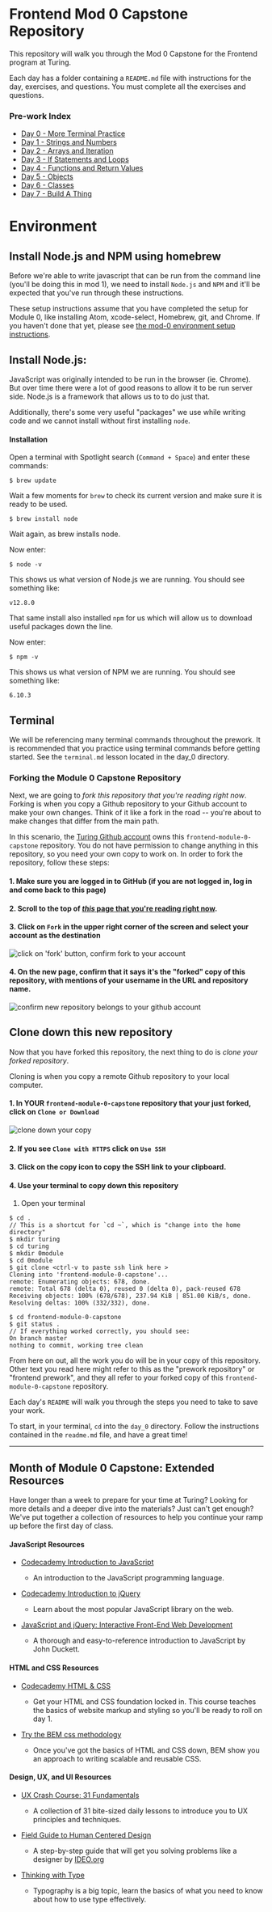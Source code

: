 # Frontend Mod 0 Capstone Repository

This repository will walk you through the Mod 0 Capstone for the Frontend program at Turing.

Each day has a folder containing a `README.md` file with instructions for the day, exercises, and questions. You must complete all the exercises and questions.

### Pre-work Index

* [Day 0 - More Terminal Practice](day_0)
* [Day 1 - Strings and Numbers](day_1)
* [Day 2 - Arrays and Iteration](day_2)
* [Day 3 - If Statements and Loops](day_3)
* [Day 4 - Functions and Return Values](day_4)
* [Day 5 - Objects](day_5)
* [Day 6 - Classes](day_6)
* [Day 7 - Build A Thing](day_7)

# Environment

## Install Node.js and NPM using homebrew

Before we're able to write javascript that can be run from the command line (you'll be doing this in mod 1), we need to install `Node.js` and `NPM` and it'll be expected that you've run through these instructions.

These setup instructions assume that you have completed the setup for Module 0, like installing Atom, xcode-select, Homebrew, git, and Chrome. If you haven't done that yet, please see [the mod-0 environment setup instructions](http://mod0.turing.io/setup-instructions).

## Install Node.js:
JavaScript was originally intended to be run in the browser (ie. Chrome). But over time there were a lot of good reasons to allow it to be run server side. Node.js is a framework that allows us to to do just that.

Additionally, there's some very useful "packages" we use while writing code and we cannot install without first installing `node`.

#### Installation

Open a terminal with Spotlight search (`Command + Space`) and enter these commands:

```
$ brew update
```
Wait a few moments for `brew` to check its current version and make sure it is ready to be used.

```
$ brew install node
```
Wait again, as brew installs node.


Now enter:

```
$ node -v
```

This shows us what version of Node.js we are running. You should see something like:

```
v12.8.0
```

That same install also installed `npm` for us which will allow us to download useful packages down the line.

Now enter:

```
$ npm -v
```

This shows us what version of NPM we are running. You should see something like:

```
6.10.3
```

## Terminal

We will be referencing many terminal commands throughout the prework. It is recommended that you practice using terminal commands before getting started. See the `terminal.md` lesson located in the day_0 directory.

### Forking the Module 0 Capstone Repository

Next, we are going to *fork this repository that you're reading right now*. Forking is when you copy a Github repository to your Github account to make your own changes. Think of it like a fork in the road -- you're about to make changes that differ from the main path.

In this scenario, the [Turing Github account](https://github.com/turingschool) owns this `frontend-module-0-capstone` repository. You do not have permission to change anything in this repository, so you need your own copy to work on. In order to fork the repository, follow these steps:

####  1. Make sure you are logged in to GitHub (if you are not logged in, log in and come back to this page)

####  2. Scroll to the top of [*this* page that you're reading right now](https://github.com/turingschool-examples/frontend-module-0-capstone).

####  3. Click on `Fork` in the upper right corner of the screen and select your account as the destination

![click on 'fork' button, confirm fork to your account](/images/fork_01.jpg)

####  4. On the new page, confirm that it says it's the "forked" copy of this repository, with mentions of your username in the URL and repository name.

![confirm new repository belongs to _your_ github account](/images/fork_02.jpg)

## Clone down this new repository

Now that you have forked this repository, the next thing to do is *clone your forked repository*.

Cloning is when you copy a remote Github repository to your local computer.

#### 1. In YOUR `frontend-module-0-capstone` repository that your just forked, click on `Clone or Download`

![clone down your copy](/images/fork_03.jpg)


#### 2. If you see `Clone with HTTPS` click on `Use SSH`

#### 3. Click on the copy icon to copy the SSH link to your clipboard.

#### 4. Use your terminal to copy down this repository


1. Open your terminal

```
$ cd .
// This is a shortcut for `cd ~`, which is "change into the home directory"
$ mkdir turing
$ cd turing
$ mkdir 0module
$ cd 0module
$ git clone <ctrl-v to paste ssh link here >
Cloning into 'frontend-module-0-capstone'...
remote: Enumerating objects: 678, done.
remote: Total 678 (delta 0), reused 0 (delta 0), pack-reused 678
Receiving objects: 100% (678/678), 237.94 KiB | 851.00 KiB/s, done.
Resolving deltas: 100% (332/332), done.

$ cd frontend-module-0-capstone
$ git status .
// If everything worked correctly, you should see:
On branch master
nothing to commit, working tree clean
```

From here on out, all the work you do will be in your copy of this repository. Other text you read here might refer to this as the "prework repository" or "frontend prework", and they all refer to your forked copy of this `frontend-module-0-capstone` repository.

Each day's `README` will walk you through the steps you need to take to save your work.

To start, in your terminal, `cd` into the `day_0` directory. Follow the instructions contained in the `readme.md` file, and have a great time!

----------------------------------

## Month of Module 0 Capstone: Extended Resources

Have longer than a week to prepare for your time at Turing? Looking for more details and a deeper dive into the materials? Just can't get enough? We've put together a collection of resources to help you continue your ramp up before the first day of class.

#### JavaScript Resources

* [Codecademy Introduction to JavaScript](https://www.codecademy.com/learn/javascript)
  * An introduction to the JavaScript programming language.

* [Codecademy Introduction to jQuery](https://www.codecademy.com/learn/learn-jquery)
  * Learn about the most popular JavaScript library on the web.

* [JavaScript and jQuery: Interactive Front-End Web Development](http://www.amazon.com/JavaScript-JQuery-Interactive-Front-End-Development/dp/1118531647/ref=la_B001IR3Q7I_1_3?s=books&ie=UTF8&qid=1457549440&sr=1-3)
  * A thorough and easy-to-reference introduction to JavaScript by John Duckett.

#### HTML and CSS Resources

* [Codecademy HTML & CSS](https://www.codecademy.com/learn/web)
  * Get your HTML and CSS foundation locked in. This course teaches the basics of website markup and styling so you'll be ready to roll on day 1.

* [Try the BEM css methodology](http://getbem.com/introduction/)
  * Once you've got the basics of HTML and CSS down, BEM show you an approach to writing scalable and reusable CSS.

#### Design, UX, and UI Resources

* [UX Crash Course: 31 Fundamentals](http://thehipperelement.com/post/75476711614/ux-crash-course-31-fundamentals)
  * A collection of 31 bite-sized daily lessons to introduce you to UX principles and techniques.

* [Field Guide to Human Centered Design](http://www.designkit.org/resources/1)
  * A step-by-step guide that will get you solving problems like a designer by [IDEO.org](https://www.ideo.org/)

* [Thinking with Type](http://www.thinkingwithtype.com/)
  * Typography is a big topic, learn the basics of what you need to know about how to use type effectively.

